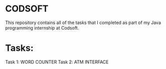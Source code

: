 # CODSOFT
This repository contains all of the tasks that I completed as part of my Java programming internship at Codsoft.

# Tasks:
Task 1: WORD COUNTER
Task 2: ATM INTERFACE
